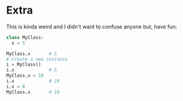 # Extra

This is kinda weird and I didn't want to confuse anyone but, have fun:

```py
class MyClass:
  x = 5

MyClass.x       # 5
# Create a new instance
i = MyClass()
i.x             # 5
MyClass.x = 10
i.x             # 10
i.x = 0
MyClass.x       # 10
```
